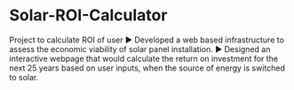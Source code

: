 # Solar-ROI-Calculator
Project to calculate ROI of user
► Developed a web based infrastructure to assess the economic viability of solar panel installation.
► Designed an interactive webpage that would calculate the return on investment for the next 25 years based on user inputs, when the source of energy is switched to solar.

